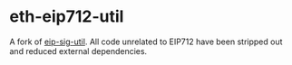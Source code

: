# eth-eip712-util

A fork of [eip-sig-util](https://github.com/MetaMask/eth-sig-util). All code unrelated to EIP712 have been stripped out and reduced external dependencies.
